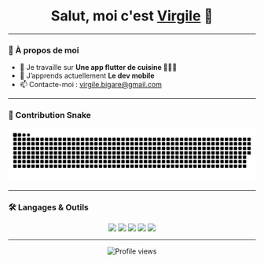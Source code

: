 <!-- README.md -->

<h1 align="center">
  Salut, moi c'est <a href="https://github.com/virgill-e">Virgile</a> 👋
</h1>

---

### 🚀 À propos de moi

- 🔭 Je travaille sur **Une app flutter de cuisine 👨🏻‍🍳**
- 🌱 J’apprends actuellement **Le dev mobile**
- 📫 Contacte-moi : [virgile.bigare@gmail.com](mailto:virgile.bigare@gmail.com)

---

### 🐍 Contribution Snake

![Snake animation](./dist/github-contribution-grid-snake.svg)

---

### 🛠️ Langages & Outils

<p align="center">
  <img src="https://img.shields.io/badge/-Dotnet-333?style=flat-square&logo=dotnet" />
  <img src="https://img.shields.io/badge/-Nuxt-333?style=flat-square&logo=Nuxt" />
  <img src="https://img.shields.io/badge/-Flutter-333?style=flat-square&logo=flutter" />
  <img src="https://img.shields.io/badge/-Python-333?style=flat-square&logo=python" />
  <img src="https://img.shields.io/badge/-Git-333?style=flat-square&logo=git" />
</p>

---

<p align="center">
  <img src="https://komarev.com/ghpvc/?username=virgill-e&style=flat-square&color=blue" alt="Profile views" />
</p>
